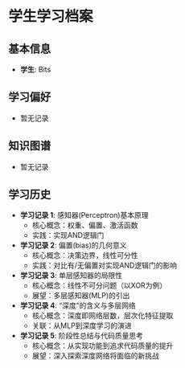# 学生学习档案

## 基本信息
- **学生**: Bits

## 学习偏好
- 暂无记录

## 知识图谱
- 暂无记录

## 学习历史
- **学习记录 1**: 感知器(Perceptron)基本原理
  - 核心概念：权重、偏置、激活函数
  - 实践：实现AND逻辑门
- **学习记录 2**: 偏置(bias)的几何意义
  - 核心概念：决策边界，线性可分性
  - 实践：对比有/无偏置对实现AND逻辑门的影响
- **学习记录 3**: 单层感知器的局限性
  - 核心概念：线性不可分问题（以XOR为例）
  - 展望：多层感知器(MLP)的引出
- **学习记录 4**: “深度”的含义与多层网络
  - 核心概念：深度即网络层数，层次化特征提取
  - 关联：从MLP到深度学习的演进
- **学习记录 5**: 阶段性总结与代码质量思考
  - 核心概念：从实现功能到追求代码质量的提升
  - 展望：深入探索深度网络将面临的新挑战